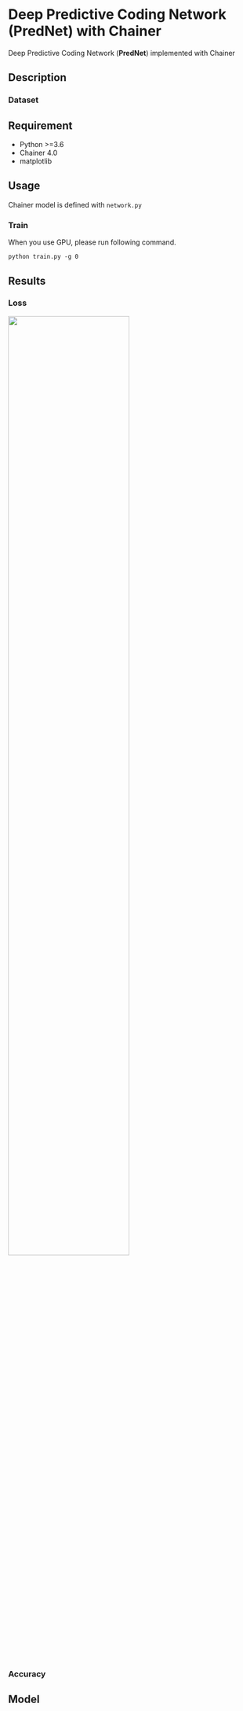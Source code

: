 # Deep Predictive Coding Network (PredNet) with Chainer
Deep Predictive Coding Network (**PredNet**) implemented with Chainer

## Description

### Dataset

## Requirement
- Python >=3.6
- Chainer 4.0
- matplotlib

## Usage
Chainer model is defined with `network.py`

### Train
When you use GPU, please run following command.
```
python train.py -g 0
```
## Results

### Loss
<img src="" width=70%>

### Accuracy

## Model
